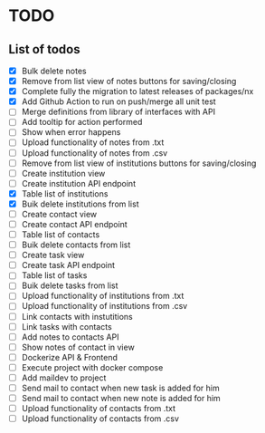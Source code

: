 # TODO

## List of todos

- [x] Bulk delete notes
- [x] Remove from list view of notes buttons for saving/closing
- [x] Complete fully the migration to latest releases of packages/nx
- [x] Add Github Action to run on push/merge all unit test
- [ ] Merge definitions from library of interfaces with API
- [ ] Add tooltip for action performed
- [ ] Show when error happens
- [ ] Upload functionality of notes from .txt
- [ ] Upload functionality of notes from .csv
- [ ] Remove from list view of institutions buttons for saving/closing
- [ ] Create institution view
- [ ] Create institution API endpoint
- [x] Table list of institutions
- [x] Buik delete institutions from list
- [ ] Create contact view
- [ ] Create contact API endpoint
- [ ] Table list of contacts
- [ ] Buik delete contacts from list
- [ ] Create task view
- [ ] Create task API endpoint
- [ ] Table list of tasks
- [ ] Buik delete tasks from list
- [ ] Upload functionality of institutions from .txt
- [ ] Upload functionality of institutions from .csv
- [ ] Link contacts with instutitions
- [ ] Link tasks with contacts
- [ ] Add notes to contacts API
- [ ] Show notes of contact in view
- [ ] Dockerize API & Frontend
- [ ] Execute project with docker compose
- [ ] Add maildev to project
- [ ] Send mail to contact when new task is added for him
- [ ] Send mail to contact when new note is added for him
- [ ] Upload functionality of contacts from .txt
- [ ] Upload functionality of contacts from .csv
